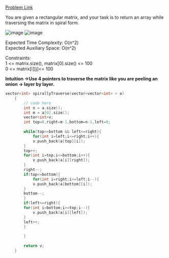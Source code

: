 [Problem Link](https://www.geeksforgeeks.org/problems/spirally-traversing-a-matrix-1587115621/1)<br>

You are given a rectangular matrix, and your task is to return an array while traversing the matrix in spiral form.<br>

![image](https://github.com/user-attachments/assets/23e8492d-deb0-4af2-9b0e-3ef3387fbf9a)
![image](https://github.com/user-attachments/assets/b719a79c-4080-4d0b-8ce8-47a7a2d97514)

Expected Time Complexity: O(n^2)<br>
Expected Auxiliary Space: O(n^2)<br>

Constraints:<br>
1 <= matrix.size(), matrix[0].size() <= 100<br>
0 <= matrix[i][j]<= 100<br>

__Intuition ->Use 4 pointers to traverse the matrix like you are peeling an onion -> layer by layer.__

```C++
vector<int> spirallyTraverse(vector<vector<int> > a) 
    {
        // code here 
        int n = a.size();
        int m = a[0].size();
        vector<int>v;
        int top=0,right=m-1,bottom=n-1,left=0;
        
        while(top<=bottom && left<=right){
            for(int i=left;i<=right;i++){
            v.push_back(a[top][i]);
        }
        top++;
        for(int i=top;i<=bottom;i++){
            v.push_back(a[i][right]);
        }
        right--;
        if(top<=bottom){
            for(int i=right;i>=left;i--){
            v.push_back(a[bottom][i]);
        }
        bottom--;
        }
        if(left<=right){
        for(int i=bottom;i>=top;i--){
            v.push_back(a[i][left]);
        } 
        left++;
        }
    
        }
            
        return v;
    }
```

